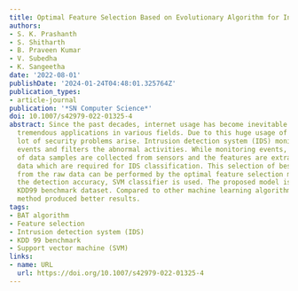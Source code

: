 ```yaml
---
title: Optimal Feature Selection Based on Evolutionary Algorithm for Intrusion Detection
authors:
- S. K. Prashanth
- S. Shitharth
- B. Praveen Kumar
- V. Subedha
- K. Sangeetha
date: '2022-08-01'
publishDate: '2024-01-24T04:48:01.325764Z'
publication_types:
- article-journal
publication: '*SN Computer Science*'
doi: 10.1007/s42979-022-01325-4
abstract: Since the past decades, internet usage has become inevitable due to its
  tremendous applications in various fields. Due to this huge usage of network, a
  lot of security problems arise. Intrusion detection system (IDS) monitors the network
  events and filters the abnormal activities. While monitoring events, large amount
  of data samples are collected from sensors and the features are extracted from raw
  data which are required for IDS classification. This selection of best features
  from the raw data can be performed by the optimal feature selection method. To compute
  the detection accuracy, SVM classifier is used. The proposed model is tested using
  KDD99 benchmark dataset. Compared to other machine learning algorithm, the proposed
  method produced better results.
tags:
- BAT algorithm
- Feature selection
- Intrusion detection system (IDS)
- KDD 99 benchmark
- Support vector machine (SVM)
links:
- name: URL
  url: https://doi.org/10.1007/s42979-022-01325-4
---
```


